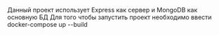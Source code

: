 Данный проект использует Express как сервер и MongoDB  как основную БД
Для того чтобы запустить проект необходимо ввести docker-compose up --build
